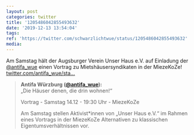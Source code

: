 ```yaml
---
layout: post
categories: twitter
title: '1205486042855493632'
date: '2019-12-13 13:54:04'
tags: 
ref: 'https://twitter.com/schwarzlichtwue/status/1205486042855493632'
media:
---
```

Am Samstag hält der Augsburger Verein Unser Haus e.V. auf Einladung der [@antifa_wue](https://twitter.com/antifa_wue) einen Vortrag zu Mietshäusersyndikaten in der MiezeKoZe! [twitter.com/antifa_wue/sta…](https://twitter.com/antifa_wue/status/1205480049941585920) 
> <b>Antifa Würzburg ([@antifa_wue](https://twitter.com/antifa_wue)):</b>  
>„Die Häuser denen, die drin wohnen!“  
>  
>Vortrag - Samstag 14.12 - 19:30 Uhr - MiezeKoZe  
>  
>  
>  
>Am Samstag stellen Aktivist\*innen von „Unser Haus e.V.“ im Rahmen eines Vortrags in der MiezeKoZe Alternativen zu klassischen Eigentumsverhältnissen vor.   

